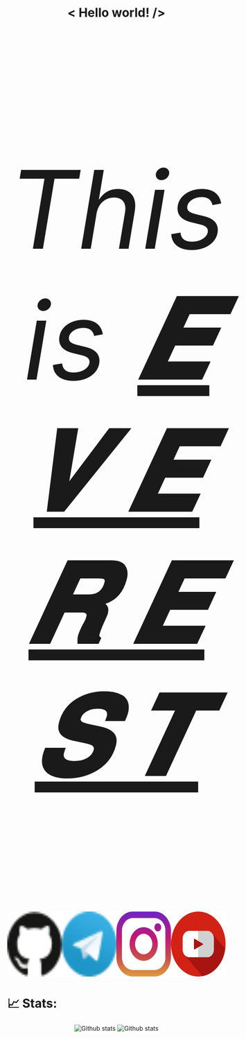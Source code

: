 <h1 align='center'>< Hello world! /></h1>
<br>
<p align='center' style="font-size: 250px;"><em> This is  <a href="https://github.com/SudoEverest/"><b>𝑬 𝑽 𝑬 𝑹 𝑬 𝑺 𝑻</b></a></em></p>
<div style="display:flex; flex-direction:row; align-content:space-around;" align='center'>
    <a href="https://github.com/SudoEverest/"><img src="/icons/GitHub.svg" style="width: 150px; height: 150px;" alt="EVEREST GitHub"></a>
    <a href="https://t.me/SudoEverest/"><img src="/icons/Telegram.svg" style="width: 150px; height: 150px;" alt="EVEREST Telegram"></a>
    <a href="https://instagram.com/SudoEverest/"><img src="/icons/instagram.svg" style="width: 150px; height: 150px;" alt="EVEREST Instagram"></a>
    <a href="https://youtube.com/"><img src="/icons/youtube.svg" style="width: 150px; height: 150px;" alt="EVEREST YouTube"></a>
</div>

# 📈 Stats:
<div align='center'>
    <span align='left'>
        <a href='https://github.com/SudoEverest'></a><img src='https://github-readme-stats.vercel.app/api?username=SudoEverest&show_icons=true&count_private=true&hide_border=true&show_icons=true&theme=radical' alt='Github stats' align='center'/></a>
    </span>
    <span align='right'>
        <a href='https://github.com/SudoEverest'></a><img src='https://github-readme-streak-stats.herokuapp.com/?user=SudoEverest&show_icons=true&count_private=true&hide_border=true&show_icons=true&theme=radical' alt='Github stats' align='center'/></a>
    </span>
    <br>
    <br>
</div>
